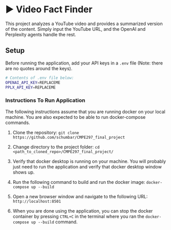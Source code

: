 # ▶️ Video Fact Finder

This project analyzes a YouTube video and provides a summarized version of the content. 
Simply input the YouTube URL, and the OpenAI and Perplexity agents handle the rest.

## Setup

Before running the application, add your API keys in a `.env` file (Note: there are no quotes around the keys).

```bash
# Contents of .env file below:
OPENAI_API_KEY=REPLACEME
PPLX_API_KEY=REPLACEME
```

### Instructions To Run Application

The following instructions assume that you are running docker on your local machine. 
You are also expected to be able to run docker-compose commands. 

1. Clone the repository:
`git clone https://github.com/schumbar/CMPE297_final_project`

2. Change directory to the project folder:
`cd <path_to_cloned_repo>/CMPE297_final_project/`

3. Verify that docker desktop is running on your machine. You will probably just need to run the application and verify that docker desktop window shows up.

4. Run the following command to build and run the docker image:
`docker-compose up --build`

5. Open a new browser window and navigate to the following URL:
`http://localhost:8501`

6. When you are done using the application, you can stop the docker container by pressing `CTRL+C` in the terminal where you ran the `docker-compose up --build` command.
